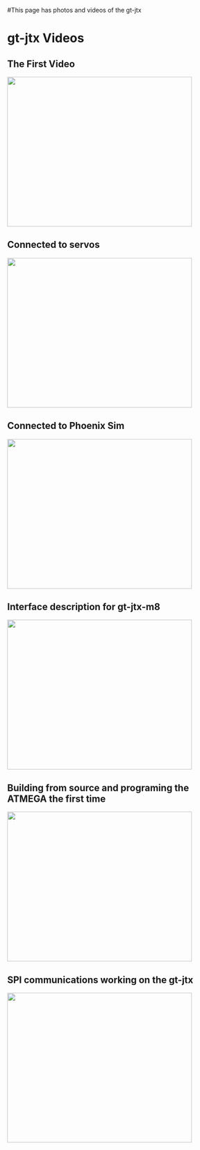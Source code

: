 #This page has photos and videos of the gt-jtx

# gt-jtx Videos #

## The First Video ##

<a href='http://www.youtube.com/watch?feature=player_embedded&v=0_iaxrZQtLk' target='_blank'><img src='http://img.youtube.com/vi/0_iaxrZQtLk/0.jpg' width='425' height=344 /></a>

## Connected to servos ##

<a href='http://www.youtube.com/watch?feature=player_embedded&v=7jzh2vNpVi8' target='_blank'><img src='http://img.youtube.com/vi/7jzh2vNpVi8/0.jpg' width='425' height=344 /></a>


## Connected to Phoenix Sim ##

<a href='http://www.youtube.com/watch?feature=player_embedded&v=iEo24NjmKN0' target='_blank'><img src='http://img.youtube.com/vi/iEo24NjmKN0/0.jpg' width='425' height=344 /></a>

## Interface description for gt-jtx-m8 ##

<a href='http://www.youtube.com/watch?feature=player_embedded&v=LuoC4PdnbSU' target='_blank'><img src='http://img.youtube.com/vi/LuoC4PdnbSU/0.jpg' width='425' height=344 /></a>

## Building from source and programing the ATMEGA the first time ##

<a href='http://www.youtube.com/watch?feature=player_embedded&v=xcH1Vaep3ds' target='_blank'><img src='http://img.youtube.com/vi/xcH1Vaep3ds/0.jpg' width='425' height=344 /></a>


## SPI communications working on the gt-jtx ##

<a href='http://www.youtube.com/watch?feature=player_embedded&v=_RPwEa_k54M' target='_blank'><img src='http://img.youtube.com/vi/_RPwEa_k54M/0.jpg' width='425' height=344 /></a>